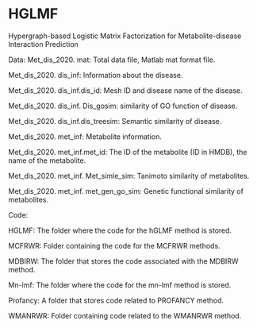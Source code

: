 # HGLMF
Hypergraph-based Logistic Matrix Factorization for Metabolite-disease Interaction Prediction

Data:
Met_dis_2020. mat: Total data file, Matlab mat format file.

Met_dis_2020. dis_inf: Information about the disease.

Met_dis_2020. dis_inf.dis_id: Mesh ID and disease name of the disease.

Met_dis_2020. dis_inf. Dis_gosim: similarity of GO function of disease.

Met_dis_2020. dis_inf.dis_treesim: Semantic similarity of disease.

Met_dis_2020. met_inf: Metabolite information.

Met_dis_2020. met_inf.met_id: The ID of the metabolite (ID in HMDB), the name of the metabolite.

Met_dis_2020. met_inf. Met_simle_sim: Tanimoto similarity of metabolites.

Met_dis_2020. met_inf. met_gen_go_sim: Genetic functional similarity of metabolites.






Code:

HGLMF: The folder where the code for the hGLMF method is stored.

MCFRWR: Folder containing the code for the MCFRWR methods.

MDBIRW: The folder that stores the code associated with the MDBIRW method.

Mn-lmf: The folder where the code for the mn-lmf method is stored.

Profancy: A folder that stores code related to PROFANCY method.

WMANRWR: Folder containing code related to the WMANRWR method.

